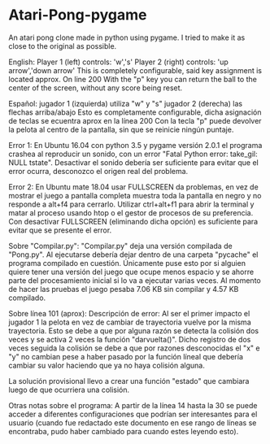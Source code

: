 # Atari-Pong-pygame
An atari pong clone made in python using pygame. I tried to make it as close to the original as possible.

English:
Player 1 (left) controls: 'w','s'
Player 2 (right) controls: 'up arrow','down arrow'
This is completely configurable, said key assignment is located approx. On line 200
With the "p" key you can return the ball to the center of the screen, without any score being reset.

Español:
jugador 1 (izquierda) utiliza "w" y "s" 
jugador 2 (derecha) las flechas arriba/abajo 
Esto es completamente configurable, dicha asignación de teclas se ecuentra aprox en la línea 200
Con la tecla "p" puede devolver la pelota al centro de la pantalla, sin que se reinicie ningún puntaje.

Error 1:
En Ubuntu 16.04 con python 3.5 y pygame versión 2.0.1 el programa crashea al reproducir un sonido, con un error "Fatal Python error: take_gil: NULL tstate". 
Desactivar el sonido debería ser suficiente para evitar que el error ocurra, desconozco el origen real del problema.

Error 2:
En Ubuntu mate 18.04 usar FULLSCREEN da problemas, en vez de mostrar el juego a pantalla completa muestra toda la pantalla en negro y no responde a alt+f4 para cerrarlo. Utilizar ctrl+alt+f1
para abrir la terminal y matar al proceso usando htop o el gestor de procesos de su preferencia. Con desactivar FULLSCREEN (eliminando dicha opción) es suficiente para evitar que se presente el error.

Sobre "Compilar.py":
"Compilar.py" deja una versión compilada de "Pong.py".
Al ejecutarse debería dejar dentro de una carpeta "pycache" el programa compilado en cuestión.
Únicamente puse esto por si alguien quiere tener una versión del juego que ocupe menos espacio y se ahorre parte del procesamiento inicial si lo va a ejecutar varias veces.
Al momento de hacer las pruebas el juego pesaba 7.06 KB sin compilar y 4.57 KB compilado. 

Sobre línea 101 (aprox):
Descripción de error:
Al ser el primer impacto el jugador 1 la pelota en vez de cambiar de trayectoria vuelve por la misma trayectoria.
Esto se debe a que por alguna razón se detecta la colisión dos veces y se activa 2 veces la función "darvuelta()". Dicho registro de dos veces seguida la colisión se debe a que por razones desconocidas el "x" e "y" no cambian pese
a haber pasado por la función líneal que debería cambiar su valor haciendo que ya no haya colisión alguna.

La solución provisional llevo a crear una función "estado" que cambiara luego de que ocurriera una colisión.

Otras notas sobre el programa:
A partir de la línea 14 hasta la 30 se puede acceder a diferentes configuraciones que podrían ser interesantes para el usuario (cuando fue redactado este documento en ese rango de líneas se encontraba,
pudo haber cambiado para cuando estes leyendo esto).
